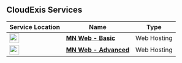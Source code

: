 ## CloudExis Services

| Service Location | Name | Type 
| --- | --- | --- |
| <img src="https://cdn.jsdelivr.net/npm/@azury/cdn/dist/locales/us.svg" width="25px" /> | [**MN Web - Basic**]([https://aws.amazon.com](https://cloudexis.net/store/index.php?rp=/store/web-hosting/basic-plan)) | Web Hosting |
| <img src="https://cdn.jsdelivr.net/npm/@azury/cdn/dist/locales/us.svg" width="25px" /> | [**MN Web - Advanced**]([https://aws.amazon.com/lightsail](https://cloudexis.net/store/index.php?rp=/store/web-hosting/advanced-plan)) | Web Hosting |
